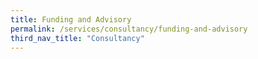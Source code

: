 ```yaml
---
title: Funding and Advisory
permalink: /services/consultancy/funding-and-advisory
third_nav_title: "Consultancy"
---
```

